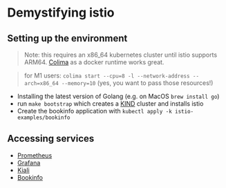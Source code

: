 # Demystifying istio

## Setting up the environment

> Note: this requires an x86_64 kubernetes cluster until istio supports ARM64. [Colima](https://github.com/abiosoft/colima) as a docker runtime works great.

> for M1 users: `colima start --cpu=8 -l --network-address --arch=x86_64 --memory=10` (yes, you want to pass those resources!)

- Installing the latest version of Golang (e.g. on MacOS `brew install go`)
- run `make bootstrap` which creates a [KIND](https://kind.sigs.k8s.io/) cluster and installs istio
- Create the bookinfo application with `kubectl apply -k istio-examples/bookinfo`

## Accessing services

- [Prometheus](http://prometheus.127.0.0.1.nip.io)
- [Grafana](http://grafana.127.0.0.1.nip.io)
- [Kiali](http://kiali.127.0.0.1.nip.io)
- [Bookinfo](http://bookinfo.127.0.0.1.nip.io/productpage)
